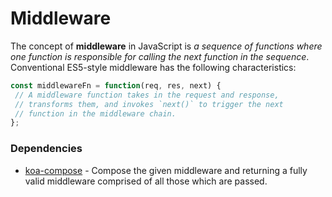 # Middleware

The concept of **middleware** in JavaScript is *a sequence of functions where one function is responsible for calling the next function in the sequence*. Conventional ES5-style middleware has the following characteristics:

```javascript
const middlewareFn = function(req, res, next) {
 // A middleware function takes in the request and response,
 // transforms them, and invokes `next()` to trigger the next 
 // function in the middleware chain.
};
```

### Dependencies 
* [koa-compose](https://www.npmjs.com/package/koa-compose) - Compose the given middleware and returning a fully valid middleware comprised of all those which are passed. 